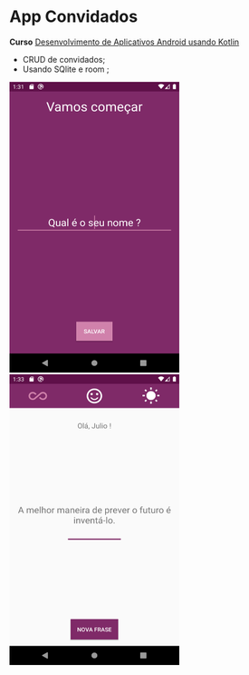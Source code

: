 # App Convidados

**Curso** [Desenvolvimento de Aplicativos Android usando Kotlin]( https://www.udemy.com/course/curso-desenvolvedor-kotlin/)

- CRUD de convidados;
- Usando SQlite e room ; 

<img src="https://github.com/julioosilva97/app-motivation/blob/master/img1.png" width="300" height="512"> 

<img src="https://github.com/julioosilva97/app-motivation/blob/master/img2.png" width="300" height="512"> 
